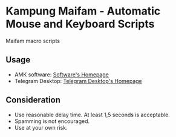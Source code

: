 # Kampung Maifam - Automatic Mouse and Keyboard Scripts
Maifam macro scripts

## Usage
* AMK software: [Software's Homepage](https://www.robot-soft.com/automatic-mouse-keyboard.html)
* Telegram Desktop: [Telegram Desktop's Homepage](https://desktop.telegram.org/)

## Consideration
* Use reasonable delay time. At least 1,5 seconds is acceptable.
* Spamming is not encouraged.
* Use at your own risk.
